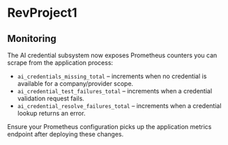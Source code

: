 # RevProject1

## Monitoring

The AI credential subsystem now exposes Prometheus counters you can scrape from the application process:

- `ai_credentials_missing_total` – increments when no credential is available for a company/provider scope.
- `ai_credential_test_failures_total` – increments when a credential validation request fails.
- `ai_credential_resolve_failures_total` – increments when a credential lookup returns an error.

Ensure your Prometheus configuration picks up the application metrics endpoint after deploying these changes.
